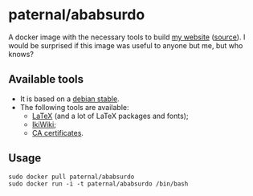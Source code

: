 paternal/ababsurdo
==================

A docker image with the necessary tools to build [my website](https://paternault.fr) ([source](https://framagit.org/lpaternault/ababsurdo)). I would be surprised if this image was useful to anyone but me, but who knows?

## Available tools

- It is based on a [debian stable](https://www.debian.org/releases/stable/).
- The following tools are available:
  - [LaTeX](https://packages.debian.org/stable/texlive-full) (and a lot of LaTeX packages and fonts);
  - [IkiWiki](https://packages.debian.org/stable/ikiwiki);
  - [CA certificates](https://packages.debian.org/stretch/ca-cacert).

## Usage

    sudo docker pull paternal/ababsurdo
    sudo docker run -i -t paternal/ababsurdo /bin/bash

